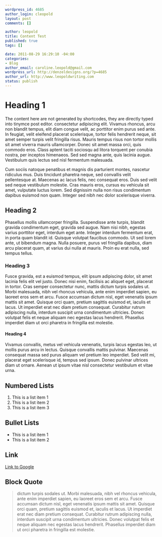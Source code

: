```yaml
--- 
wordpress_id: 4685
author_login: cleopold
layout: post
comments: []

author: leopold
title: Content Test
published: true
tags: []

date: 2011-08-29 16:29:10 -04:00
categories: 
- Blog
author_email: caroline.leopold@gmail.com
wordpress_url: http://denzeldesigns.org/?p=4685
author_url: http://www.leopoldwriting.com
status: publish
---
```

<h1>Heading 1</h1>
The content here are not generated by shortcodes, they are directly typed into tinymce post editor.
consectetur adipiscing elit. Vivamus rhoncus, arcu non blandit tempus, elit diam congue velit, ac porttitor enim purus sed ante. In feugiat, velit eleifend placerat scelerisque, tortor felis hendrerit neque, sit amet semper turpis velit fringilla risus. Mauris tempus risus non tortor mollis sit amet viverra mauris ullamcorper. Donec sit amet massa orci, quis commodo eros. Class aptent taciti sociosqu ad litora torquent per conubia nostra, per inceptos himenaeos. Sed sed magna ante, quis lacinia augue. Vestibulum quis lectus sed nisl fermentum malesuada.

Cum sociis natoque penatibus et magnis dis parturient montes, nascetur ridiculus mus. Duis tincidunt pharetra neque, sed convallis velit pellentesque at. Maecenas ac lacus felis, nec consequat eros. Duis sed velit sed neque vestibulum molestie. Cras mauris eros, cursus eu vehicula sit amet, vulputate luctus lorem. Sed dignissim nulla non risus condimentum dapibus euismod non quam. Integer sed nibh nec dolor scelerisque viverra.
<h2>Heading 2</h2>
Phasellus mollis ullamcorper fringilla. Suspendisse ante turpis, blandit gravida condimentum eget, gravida sed augue. Nam nisi nibh, egestas varius porttitor eget, interdum eget ante. Integer interdum fermentum erat, in porta quam blandit id. Quisque volutpat faucibus commodo. Ut sed lorem ante, ut bibendum magna. Nulla posuere, purus vel fringilla dapibus, diam arcu placerat quam, at varius dui nulla at mauris. Proin eu erat nulla, sed tempus tellus.
<h3>Heading 3</h3>
Fusce gravida, est a euismod tempus, elit ipsum adipiscing dolor, sit amet lacinia felis elit vel justo. Donec nisi enim, facilisis ac aliquet eget, placerat in tortor. Cras semper consectetur nunc, mattis dictum turpis sodales ut. Morbi malesuada, nibh vel rhoncus vehicula, ante enim imperdiet sapien, eu laoreet eros sem et arcu. Fusce accumsan dictum nisl, eget venenatis ipsum mattis sit amet. Quisque orci quam, pretium sagittis euismod et, iaculis et lacus. Ut imperdiet erat nec diam pretium consequat. Curabitur rutrum adipiscing nulla, interdum suscipit urna condimentum ultricies. Donec volutpat felis et neque aliquam nec egestas lacus hendrerit. Phasellus imperdiet diam ut orci pharetra in fringilla est molestie.
<h4>Heading 4</h4>
Vivamus convallis, metus vel vehicula venenatis, turpis lacus egestas leo, ut mollis purus arcu in lectus. Quisque convallis mattis pulvinar. Maecenas consequat massa sed purus aliquam vel pretium leo imperdiet. Sed velit mi, placerat eget scelerisque id, tempus sed ipsum. Donec pulvinar ultrices diam ut ornare. Aenean ut ipsum vitae nisl consectetur vestibulum et vitae urna.
<h2>Numbered Lists</h2>
<ol>
	<li>This is a list item 1</li>
	<li>This is a list item 2</li>
	<li>This is a list item 3</li>
</ol>
<h2>Bullet Lists</h2>
<ul>
	<li>This is a list item 1</li>
	<li>This is a list item 2</li>
</ul>
<h2>Link</h2>
<a title="google" href="http://google.com" target="_blank">Link to Google</a>
<h2>Block Quote</h2>
<blockquote>dictum turpis sodales ut. Morbi malesuada, nibh vel rhoncus vehicula, ante enim imperdiet sapien, eu laoreet eros sem et arcu. Fusce accumsan dictum nisl, eget venenatis ipsum mattis sit amet. Quisque orci quam, pretium sagittis euismod et, iaculis et lacus. Ut imperdiet erat nec diam pretium consequat. Curabitur rutrum adipiscing nulla, interdum suscipit urna condimentum ultricies. Donec volutpat felis et neque aliquam nec egestas lacus hendrerit. Phasellus imperdiet diam ut orci pharetra in fringilla est molestie.</blockquote>
